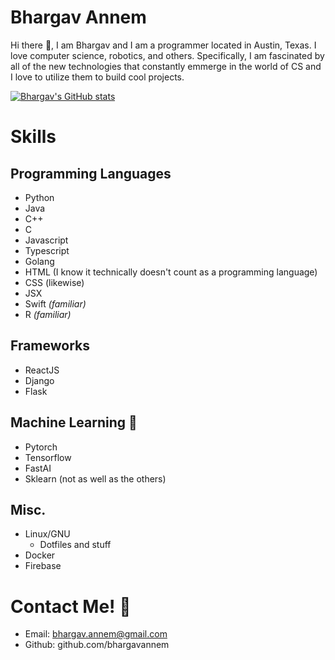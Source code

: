 # Bhargav Annem
Hi there 👋, I am Bhargav and I am a programmer located in Austin, Texas. I love computer science, robotics, and others. Specifically, I am fascinated by all of the new technologies that constantly emmerge in the world of CS and I love to utilize them to build cool projects. 

[![Bhargav's GitHub stats](https://github-readme-stats.vercel.app/api?username=bhargavannem&count_private=true&show_icons=true&theme=gruvbox)](https://github.com/anuraghazra/github-readme-stats)

# Skills
## Programming Languages
- Python
- Java
- C++
- C
- Javascript
- Typescript
- Golang
- HTML (I know it technically doesn't count as a programming language)
- CSS (likewise)
- JSX
- Swift *(familiar)*
- R *(familiar)*

## Frameworks
- ReactJS
- Django
- Flask

## Machine Learning 🤖
- Pytorch
- Tensorflow
- FastAI
- Sklearn (not as well as the others)

## Misc.
- Linux/GNU
  - Dotfiles and stuff
- Docker
- Firebase
# Contact Me! 📧
- Email: bhargav.annem@gmail.com
- Github: github.com/bhargavannem
 
